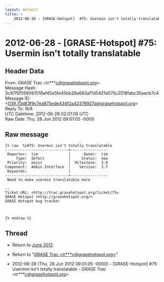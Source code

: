 ```yaml
---
layout: default
title: >
    2012-06-28 - [GRASE-Hotspot]  #75: Usermin isn't totally translatable
---
```


# 2012-06-28 - [GRASE-Hotspot]  #75: Usermin isn't totally translatable

## Header Data

From: GRASE Trac \<tr***c@grasehotspot.org\><br>
Message Hash: 3c87f5f559081018af45e5fe45bb28a683af7d5421e075c2518fabc35aecb7c4<br>
Message ID: \<039.70d83f9c7ea875ede434f3a42378927a@grasehotspot.org\><br>
Reply To: _N/A_<br>
UTC Datetime: 2012-06-28 02:01:05 UTC<br>
Raw Date: Thu, 28 Jun 2012 09:01:05 -0000<br>

## Raw message

```
{% raw  %}#75: Usermin isn't totally translatable
-----------------------------+-----------------
 Reporter:  tim              |      Owner:  tim
     Type:  defect           |     Status:  new
 Priority:  major            |  Milestone:  3.9
Component:  Admin Interface  |    Version:  3.7
 Keywords:                   |
-----------------------------+-----------------
 Need to make usermin translatable more

-- 
Ticket URL: <http://trac.grasehotspot.org/ticket/75>
GRASE Hotspot <http://grasehotspot.org/>
GRASE Hotspot bug tracker



{% endraw %}
```

## Thread

+ Return to [June 2012](/archive/2012/06)

+ Return to "[GRASE Trac <tr***c<span>@</span>grasehotspot.org>](/authors/tr___c_at_grasehotspot_org)"

+ 2012-06-28 (Thu, 28 Jun 2012 09:01:05 -0000) - [GRASE-Hotspot]  #75: Usermin isn't totally translatable - _GRASE Trac \<tr***c@grasehotspot.org\>_

